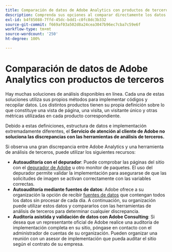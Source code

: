 ```yaml
---
title: Comparación de datos de Adobe Analytics con productos de terceros
description: Comprenda sus opciones al comparar directamente los datos en Adobe Analytics con los datos recopilados por otras soluciones de Analytics.
exl-id: b4f85088-7ffd-45dc-bdd1-c0fc8dc3b332
source-git-commit: f669af03a502d8a24cea3047b96ec7cba7c59e6f
workflow-type: tm+mt
source-wordcount: '250'
ht-degree: 100%

---
```


# Comparación de datos de Adobe Analytics con productos de terceros

Hay muchas soluciones de análisis disponibles en línea. Cada una de estas soluciones utiliza sus propios métodos para implementar códigos y recopilar datos. Los distintos productos tienen su propia definición sobre lo que constituye una vista de página, una visita, un visitante único y otras métricas utilizadas en cada producto correspondiente.

Debido a estas definiciones, estructura de datos e implementación extremadamente diferentes, el **Servicio de atención al cliente de Adobe no soluciona las discrepancias con las herramientas de análisis de terceros.**

Si observa una gran discrepancia entre Adobe Analytics y una herramienta de análisis de terceros, puede utilizar los siguientes recursos:

* **Autoauditoría con el depurador**: Puede comprobar las páginas del sitio con el [depurador de Adobe](https://docs.adobe.com/content/help/es-ES/experience-cloud/user-guides/home.translate.html) u otro monitor de paquetes. El uso del depurador permite validar la implementación para asegurarse de que las solicitudes de imagen se activan correctamente con las variables correctas.
* **Autoauditoría mediante fuentes de datos**: Adobe ofrece a su organización la opción de recibir [fuentes de datos](/help/export/analytics-data-feed/data-feed-overview.md) que contengan todos los datos sin procesar de cada día. A continuación, su organización puede utilizar estos datos y compararlos con las herramientas de análisis de terceros para determinar cualquier discrepancia.
* **Auditoría asistida y validación de datos con Adobe Consulting**: Si desea que un representante oficial de Adobe realice una auditoría de implementación completa en su sitio, póngase en contacto con el administrador de cuentas de su organización. Pueden organizar una reunión con un asesor de implementación que pueda auditar el sitio según el contrato de su empresa.
